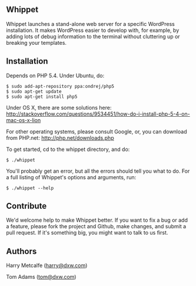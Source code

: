 Whippet
-------

Whippet launches a stand-alone web server for a specific WordPress installation.
It makes WordPress easier to develop with, for example, by adding lots of debug 
information to the terminal without cluttering up or breaking your templates.


Installation
------------

Depends on PHP 5.4. Under Ubuntu, do:

    $ sudo add-apt-repository ppa:ondrej/php5
    $ sudo apt-get update
    $ sudo apt-get install php5

Under OS X, there are some solutions here: http://stackoverflow.com/questions/9534451/how-do-i-install-php-5-4-on-mac-os-x-lion

For other operating systems, please consult Google, or, you can download from PHP.net: http://php.net/downloads.php

To get started, cd to the whippet directory, and do:

    $ ./whippet

You'll probably get an error, but all the errors should tell you what to do. For a full
listing of Whippet's options and arguments, run:

    $ ./whippet --help


Contribute
----------

We'd welcome help to make Whippet better. If you want to fix a bug or add a feature, 
please fork the project and Github, make changes, and submit a pull request. If it's 
something big, you might want to talk to us first.

Authors
-------

Harry Metcalfe (harry@dxw.com)

Tom Adams (tom@dxw.com)
